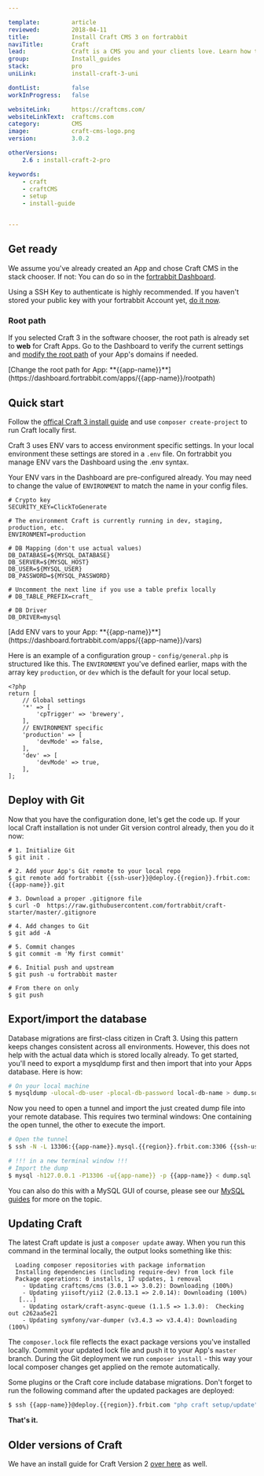 ```yaml
---

template:         article
reviewed:         2018-04-11
title:            Install Craft CMS 3 on fortrabbit
naviTitle:        Craft
lead:             Craft is a CMS you and your clients love. Learn how to deploy Craft using Git on fortrabbit.
group:            Install_guides
stack:            pro
uniLink:          install-craft-3-uni

dontList:         false
workInProgress:   false

websiteLink:      https://craftcms.com/
websiteLinkText:  craftcms.com
category:         CMS
image:            craft-cms-logo.png
version:          3.0.2

otherVersions:
    2.6 : install-craft-2-pro

keywords:
    - craft
    - craftCMS
    - setup
    - install-guide


---
```


<!--
TODO:
- Assets
- Volumes
- Caching
- https://github.com/craftcms/cms/issues/2500
-->

## Get ready

We assume you've already created an App and chose Craft CMS in the stack chooser. If not: You can do so in the [fortrabbit Dashboard](/dashboard). 

Using a SSH Key to authenticate is highly recommended. If you haven't stored your public key with your fortrabbit Account yet, [do it now](/ssh-keys#toc-save-your-public-ssh-keys-with-your-fortrabbit-account).


### Root path

If you selected Craft 3 in the software chooser, the root path is already set to **web** for Craft Apps. Go to the Dashboard to verify the current settings and [modify the root path](/app#toc-root-path) of your App's domains if needed. 

<div markdown="1" data-user="known">
[Change the root path for App: **{{app-name}}**](https://dashboard.fortrabbit.com/apps/{{app-name}}/rootpath)
</div>


## Quick start

Follow the [offical Craft 3 install guide](https://github.com/craftcms/docs/blob/master/en/installation.md) and use `composer create-project` to run Craft locally first.

Craft 3 uses ENV vars to access environment specific settings. In your local environment these settings are stored in a `.env` file. On fortrabbit you manage ENV vars the Dashboard using the .env syntax.

Your ENV vars in the Dashboard are pre-configured already. You may need to change the value of `ENVIRONMENT` to match the name in your config files.

```osterei32
# Crypto key
SECURITY_KEY=ClickToGenerate

# The environment Craft is currently running in dev, staging, production, etc.
ENVIRONMENT=production

# DB Mapping (don't use actual values)
DB_DATABASE=${MYSQL_DATABASE}
DB_SERVER=${MYSQL_HOST}
DB_USER=${MYSQL_USER}
DB_PASSWORD=${MYSQL_PASSWORD}

# Uncomment the next line if you use a table prefix locally
# DB_TABLE_PREFIX=craft_

# DB Driver
DB_DRIVER=mysql
```

<div markdown="1" data-user="known">
[Add ENV vars to your App: **{{app-name}}**](https://dashboard.fortrabbit.com/apps/{{app-name}}/vars)
</div>

Here is an example of a configuration group - `config/general.php` is structured like this. The `ENVIRONMENT` you've defined earlier, maps with the array key `production`, or `dev` which is the default for your local setup.

```
<?php
return [
    // Global settings
    '*' => [
        'cpTrigger' => 'brewery',
    ],
    // ENVIRONMENT specific 
    'production' => [
        'devMode' => false,
    ],
    'dev' => [
        'devMode' => true,
    ],
];
```

## Deploy with Git

Now that you have the configuration done, let's get the code up. If your local Craft installation is not under Git version control already, then you do it now:

```
# 1. Initialize Git
$ git init .

# 2. Add your App's Git remote to your local repo
$ git remote add fortrabbit {{ssh-user}}@deploy.{{region}}.frbit.com:{{app-name}}.git

# 3. Download a proper .gitignore file
$ curl -O  https://raw.githubusercontent.com/fortrabbit/craft-starter/master/.gitignore

# 4. Add changes to Git
$ git add -A

# 5. Commit changes
$ git commit -m 'My first commit'

# 6. Initial push and upstream
$ git push -u fortrabbit master

# From there on only
$ git push
```

## Export/import the database

Database migrations are first-class citizen in Craft 3. Using this pattern keeps changes consistent across all environments. However, this does not help with the actual data which is stored locally already. To get started, you'll need to export a mysqldump first and then import that into your Apps database. Here is how:

```bash
# On your local machine
$ mysqldump -ulocal-db-user -plocal-db-password local-db-name > dump.sql
```

Now you need to open a tunnel and import the just created dump file into your remote database. This requires two terminal windows: One containing the open tunnel, the other to execute the import.

```bash
# Open the tunnel
$ ssh -N -L 13306:{{app-name}}.mysql.{{region}}.frbit.com:3306 {{ssh-user}}@deploy.{{region}}.frbit.com

# !!! in a new terminal window !!!
# Import the dump
$ mysql -h127.0.0.1 -P13306 -u{{app-name}} -p {{app-name}} < dump.sql
```

You can also do this with a MySQL GUI of course, please see our [MySQL guides](/mysql) for more on the topic.


## Updating Craft

The latest Craft update is just a `composer update` away. When you run this command in the terminal locally, the output looks something like this: 

```plain
  Loading composer repositories with package information
  Installing dependencies (including require-dev) from lock file
  Package operations: 0 installs, 17 updates, 1 removal
    - Updating craftcms/cms (3.0.1 => 3.0.2): Downloading (100%)
    - Updating yiisoft/yii2 (2.0.13.1 => 2.0.14): Downloading (100%)
   [...]
    - Updating ostark/craft-async-queue (1.1.5 => 1.3.0):  Checking out c262aa5e21
    - Updating symfony/var-dumper (v3.4.3 => v3.4.4): Downloading (100%)

```

The `composer.lock` file reflects the exact package versions you've installed locally. Commit your updated lock file and push it to your App's `master` branch. During the Git deployment we run `composer install` - this way your local composer changes get applied on the remote automatically.

Some plugins or the Craft core include database migrations. Don't forget to run the following command after the updated packages are deployed:

```bash
$ ssh {{app-name}}@deploy.{{region}}.frbit.com "php craft setup/update"
```


**That's it.** 

## Older versions of Craft

We have an install guide for Craft Version 2 [over here](/install-craft-2-pro) as well.

